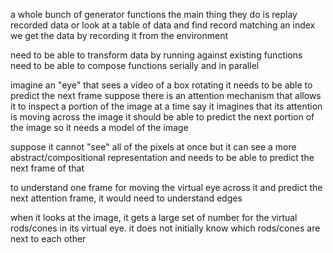  a whole bunch of generator functions
 the main thing they do is replay recorded data
 or look at a table of data and find record matching an index
 we get the data by recording it from the environment
 
 need to be able to transform data by running against existing functions
 need to be able to compose functions
 serially and in parallel
 
 imagine an "eye" that sees a video of a box rotating
 it needs to be able to predict the next frame
 suppose there is an attention mechanism that allows it to
 inspect a portion of the image at a time
 say it imagines that its attention is moving across the image
 it should be able to predict the next portion of the image
 so it needs a model of the image
 
 suppose it cannot "see" all of the pixels at once
 but it can see a more abstract/compositional representation
 and needs to be able to predict the next frame of that
 
 to understand one frame for moving the virtual eye across it
 and predict the next attention frame, it would need to understand edges
 
 when it looks at the image, it gets a large set of number for the virtual rods/cones in
 its virtual eye.  it does not initially know which rods/cones are next to each other
 
